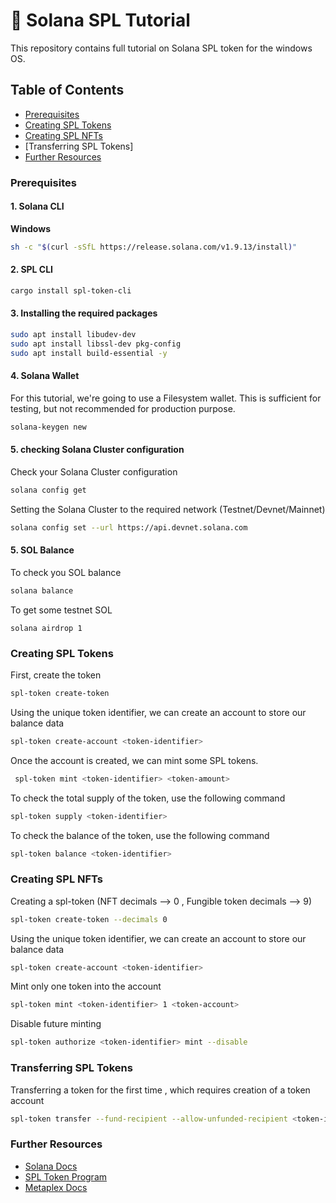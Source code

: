 # 🚀 Solana SPL Tutorial
This repository contains full tutorial on Solana SPL token for the windows OS.

## Table of Contents
- [Prerequisites](#prerequisites)
- [Creating SPL Tokens](#creating-spl-tokens)
- [Creating SPL NFTs](#creating-spl-nfts)
- [Transferring SPL Tokens]
- [Further Resources](#further-resources)


### Prerequisites

#### 1. Solana CLI


**Windows**

```sh
sh -c "$(curl -sSfL https://release.solana.com/v1.9.13/install)"
```

#### 2. SPL CLI

```sh
cargo install spl-token-cli
```

#### 3. Installing the required packages 

```sh
sudo apt install libudev-dev
sudo apt install libssl-dev pkg-config
sudo apt install build-essential -y
```

#### 4. Solana Wallet

For this tutorial, we're going to use a Filesystem wallet. This is sufficient for testing, but not recommended for production purpose.

```sh
solana-keygen new 
```

#### 5. checking Solana Cluster configuration

Check your Solana Cluster configuration

```sh
solana config get
```
Setting the Solana Cluster to the required network (Testnet/Devnet/Mainnet)

```sh
solana config set --url https://api.devnet.solana.com
```

#### 5. SOL Balance

To check you SOL balance

```sh
solana balance
```

To get some testnet SOL

```
solana airdrop 1
```

### Creating SPL Tokens

First, create the token

```sh
spl-token create-token
```

Using the unique token identifier, we can create an account to store our balance data

```sh
spl-token create-account <token-identifier>
```

Once the account is created, we can mint some SPL tokens.

```sh
 spl-token mint <token-identifier> <token-amount>
```

To check the total supply of the token, use the following command

```sh
spl-token supply <token-identifier>
```

To check the balance of the token, use the following command

```sh
spl-token balance <token-identifier>
```

### Creating SPL NFTs

Creating a spl-token  (NFT decimals --> 0 , Fungible token decimals --> 9)

```sh
spl-token create-token --decimals 0
```

Using the unique token identifier, we can create an account to store our balance data

```sh
spl-token create-account <token-identifier>
```

Mint only one token into the account

```sh
spl-token mint <token-identifier> 1 <token-account>
```

Disable future minting

```sh
spl-token authorize <token-identifier> mint --disable
```

### Transferring SPL Tokens

Transferring a token for the first time , which requires creation of a token account

```sh
spl-token transfer --fund-recipient --allow-unfunded-recipient <token-identifier> 100 <wallet-address>
```


### Further Resources
- [Solana Docs](https://docs.solana.com/introduction)
- [SPL Token Program](https://spl.solana.com/token)
- [Metaplex Docs](https://docs.metaplex.com/candy-machine-v1/introduction)


